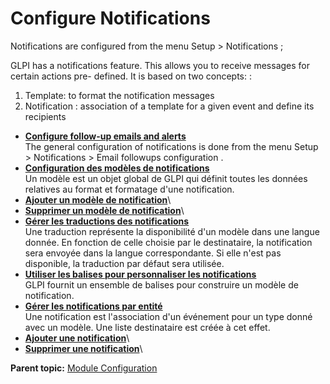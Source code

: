 Configure Notifications
=======================

Notifications are configured from the menu Setup \> Notifications ;

GLPI has a notifications feature. This allows you to receive messages
for certain actions pre- defined. It is based on two concepts: :

1.  Template: to format the notification messages
2.  Notification : association of a template for a given event and
    define its recipients

-   **[Configure follow-up emails and
    alerts](../glpi/config_notification_configuration.html)**\
     The general configuration of notifications is done from the menu
    Setup \> Notifications \> Email followups configuration .
-   **[Configuration des modèles de
    notifications](../glpi/config_notification_templates.html)**\
     Un modèle est un objet global de GLPI qui définit toutes les
    données relatives au format et formatage d'une notification.
-   **[Ajouter un modèle de
    notification](../glpi/config_notification_templates_t_create.html)**\
-   **[Supprimer un modèle de
    notification](../glpi/config_notification_templates_t_delete.html)**\
-   **[Gérer les traductions des
    notifications](../glpi/config_notification_templates_translations.html)**\
     Une traduction représente la disponibilité d'un modèle dans une
    langue donnée. En fonction de celle choisie par le destinataire, la
    notification sera envoyée dans la langue correspondante. Si elle
    n'est pas disponible, la traduction par défaut sera utilisée.
-   **[Utiliser les balises pour personnaliser les
    notifications](../glpi/config_notification_templates_tags.html)**\
     GLPI fournit un ensemble de balises pour construire un modèle de
    notification.
-   **[Gérer les notifications par
    entité](../glpi/config_notification_notifications.html)**\
     Une notification est l'association d'un événement pour un type
    donné avec un modèle. Une liste destinataire est créée à cet effet.
-   **[Ajouter une
    notification](../glpi/config_notification_notifications_t_create.html)**\
-   **[Supprimer une
    notification](../glpi/config_notification_notifications_t_delete.html)**\

**Parent topic:** [Module
Configuration](../glpi/config.html "Module Configuration de GLPI")
